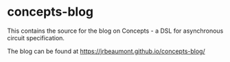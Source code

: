 # concepts-blog
This contains the source for the blog on Concepts - a DSL for asynchronous circuit specification.

The blog can be found at https://jrbeaumont.github.io/concepts-blog/
